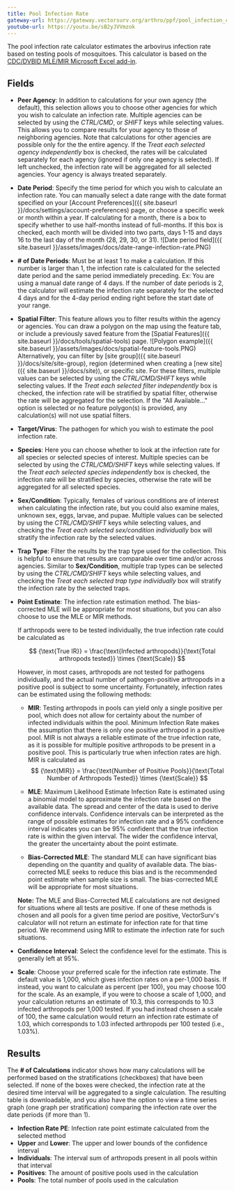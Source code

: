```yaml
---
title: Pool Infection Rate
gateway-url: https://gateway.vectorsurv.org/arthro/ppf/pool_infection_calc
youtube-url: https://youtu.be/sB2yJVVmzok
---
```


The pool infection rate calculator estimates the arbovirus infection rate based on testing pools of mosquitoes. This calculator is based on the [CDC/DVBID MLE/MIR Microsoft Excel add-in](https://www.cdc.gov/westnile/resourcepages/mosqSurvSoft.html).

## Fields

- **Peer Agency**: In addition to calculations for your own agency (the default), this selection allows you to choose other agencies for which you wish to calculate an infection rate. Multiple agencies can be selected by using the _CTRL/CMD_, or _SHIFT_ keys while selecting values. This allows you to compare results for your agency to those of neighboring agencies. Note that calculations for other agencies are possible only for the the entire agency. If the _Treat each selected agency independently_ box is checked, the rates will be calculated separately for each agency (ignored if only one agency is selected). If left unchecked, the infection rate will be aggregated for all selected agencies. Your agency is always treated separately.
- **Date Period**: Specify the time period for which you wish to calculate an infection rate. You can manually select a date range with the date format specified on your [Account Preferences]({{ site.baseurl }}/docs/settings/account-preferences) page, or choose a specific week or month within a year. If calculating for a month, there is a box to specify whether to use half-months instead of full-months. If this box is checked, each month will be divided into two parts, days 1-15 and days 16 to the last day of the month (28, 29, 30, or 31).
  ![Date period field]({{ site.baseurl }}/assets/images/docs/date-range-infection-rate.PNG)
- **# of Date Periods**: Must be at least 1 to make a calculation. If this number is larger than 1, the infection rate is calculated for the selected date period and the same period immediately preceding. Ex: You are using a manual date range of 4 days. If the number of date periods is 2, the calculator will estimate the infection rate separately for the selected 4 days and for the 4-day period ending right before the start date of your range.
- **Spatial Filter**: This feature allows you to filter results within the agency or agencies. You can draw a polygon on the map using the feature tab, or include a previously saved feature from the [Spatial Features]({{ site.baseurl }}/docs/tools/spatial-tools) page. ![Polygon example]({{ site.baseurl }}/assets/images/docs/spatial-feature-tools.PNG) Alternatively, you can filter by [site group]({{ site.baseurl }}/docs/site/site-group), region (determined when creating a [new site]({{ site.baseurl }}/docs/site)), or specific site. For these filters, multiple values can be selected by using the _CTRL/CMD/SHIFT_ keys while selecting values. If the _Treat each selected filter independently_ box is checked, the infection rate will be stratified by spatial filter, otherwise the rate will be aggregated for the selection. If the "All Available..." option is selected or no feature polygon(s) is provided, any calculation(s) will not use spatial filters.
- **Target/Virus**: The pathogen for which you wish to estimate the pool infection rate.
- **Species**: Here you can choose whether to look at the infection rate for all species or selected species of interest. Multiple species can be selected by using the _CTRL/CMD/SHIFT_ keys while selecting values. If the _Treat each selected species independently_ box is checked, the infection rate will be stratified by species, otherwise the rate will be aggregated for all selected species.
- **Sex/Condition**: Typically, females of various conditions are of interest when calculating the infection rate, but you could also examine males, unknown sex, eggs, larvae, and pupae. Multiple values can be selected by using the _CTRL/CMD/SHIFT_ keys while selecting values, and checking the _Treat each selected sex/condition individually_ box will stratify the infection rate by the selected values.
- **Trap Type**: Filter the results by the trap type used for the collection. This is helpful to ensure that results are comparable over time and/or across agencies. Similar to **Sex/Condition**, multiple trap types can be selected by using the _CTRL/CMD/SHIFT_ keys while selecting values, and checking the _Treat each selected trap type individually_ box will stratify the infection rate by the selected traps.
- **Point Estimate**: The infection rate estimation method. The bias-corrected MLE will be appropriate for most situations, but you can also choose to use the MLE or MIR methods.

  If arthropods were to be tested individually, the true infection rate could be calculated as

  $$ {\text{True IR}} = \frac{\text{Infected arthropods}}{\text{Total arthropods tested}} \times {\text{Scale}} $$

  However, in most cases, arthropods are not tested for pathogens individually, and the actual number of pathogen-positive arthropods in a positive pool is subject to some uncertainty. Fortunately, infection rates can be estimated using the following methods:

  - **MIR**: Testing arthropods in pools can yield only a single positive per pool, which does not allow for certainty about the number of infected individuals within the pool. Minimum Infection Rate makes the assumption that there is only one positive arthropod in a positive pool. MIR is not always a reliable estimate of the true infection rate, as it is possible for multiple positive arthropods to be present in a positive pool. This is particularly true when infection rates are high. MIR is calculated as
$$ {\text{MIR}} = \frac{\text{Number of Positive Pools}}{\text{Total Number of Arthropods Tested}}  \times {\text{Scale}} $$

  - **MLE**: Maximum Likelihood Estimate Infection Rate is estimated using a binomial model to approximate the infection rate based on the available data. The spread and center of the data is used to derive confidence intervals. Confidence intervals can be interpreted as the range of possible estimates for infection rate and a 95% confidence interval indicates you can be 95% confident that the true infection rate is within the given interval. The wider the confidence interval, the greater the uncertainty about the point estimate.

  - **Bias-Corrected MLE**: The standard MLE can have significant bias depending on the quantity and quality of available data. The bias-corrected MLE seeks to reduce this bias and is the recommended point estimate when sample size is small. The bias-corrected MLE will be appropriate for most situations.

  **Note:** The MLE and Bias-Corrected MLE calculations are not designed for situations where all tests are positive. If one of these methods is chosen and all pools for a given time period are positive, VectorSurv's calculator will not return an estimate for infection rate for that time period. We recommend using MIR to estimate the infection rate for such situations.

- **Confidence Interval**: Select the confidence level for the estimate. This is generally left at 95%.

- **Scale**: Choose your preferred scale for the infection rate estimate. The default value is 1,000, which gives infection rates on a per-1,000 basis. If instead, you want to calculate as percent (per 100), you may choose 100 for the scale. As an example, if you were to choose a scale of 1,000, and your calculation returns an estimate of 10.3, this corresponds to 10.3 infected arthropods per 1,000 tested. If you had instead chosen a scale of 100, the same calculation would return an infection rate estimate of 1.03, which corresponds to 1.03 infected arthropods per 100 tested (i.e., 1.03%).

## Results

The **# of Calculations** indicator shows how many calculations will be performed based on the stratifications (checkboxes) that have been selected. If none of the boxes were checked, the infection rate at the desired time interval will be aggregated to a single calculation. The resulting table is downloadable, and you also have the option to view a time series graph (one graph per stratification) comparing the infection rate over the date periods (if more than 1).

- **Infection Rate PE**: Infection rate point estimate calculated from the selected method
- **Upper** and **Lower**: The upper and lower bounds of the confidence interval
- **Individuals**: The interval sum of arthropods present in all pools within that interval
- **Positives**: The amount of positive pools used in the calculation
- **Pools**: The total number of pools used in the calculation
